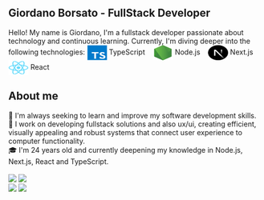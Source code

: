 ## Giordano Borsato - FullStack Developer

Hello! My name is Giordano, I'm a fullstack developer passionate about technology and continuous learning. Currently, I'm diving deeper into the following technologies:
<img align="center" alt="TypeScript" height="30" width="40" src="https://raw.githubusercontent.com/devicons/devicon/master/icons/typescript/typescript-original.svg"> TypeScript   
<img align="center" alt="Node.js" height="30" width="40" src="https://raw.githubusercontent.com/devicons/devicon/master/icons/nodejs/nodejs-original.svg"> Node.js   
<img align="center" alt="Next.js" height="30" width="40" src="https://raw.githubusercontent.com/devicons/devicon/master/icons/nextjs/nextjs-original.svg"> Next.js   
<img align="center" alt="React" height="30" width="40" src="https://raw.githubusercontent.com/devicons/devicon/master/icons/react/react-original.svg"> React

## About me
<div>
  🌱 I'm always seeking to learn and improve my software development skills.<br>
  💼 I work on developing fullstack solutions and also ux/ui, creating efficient, visually appealing and robust systems that connect user experience to computer functionality.<br>
  🎓 I'm 24 years old and currently deepening my knowledge in Node.js, Next.js, React and TypeScript.<br>
</div><br>
<div>
  <img height="180cm" src="https://github-readme-stats.vercel.app/api?username=borsatogiordano&show_icons=true&theme=blue-green"/>
  <img height="180cm" src="https://github-readme-stats.vercel.app/api/top-langs/?username=borsatogiordano&layout=compact&theme=blue-green"/>
</div>
<div> 
  <a href="https://www.instagram.com/borsatogiordano_" target="_blank"><img src="https://img.shields.io/badge/-Instagram-%23E4405F?style=for-the-badge&logo=instagram&logoColor=white"></a>
  <a href="https://www.linkedin.com/in/borsatogiordano_" target="_blank"><img src="https://img.shields.io/badge/-LinkedIn-%230077B5?style=for-the-badge&logo=linkedin&logoColor=white"></a> 
</div>
